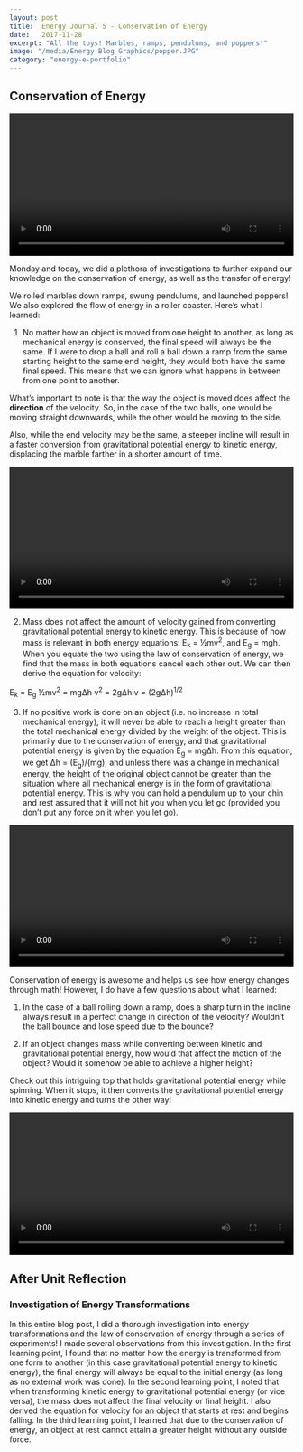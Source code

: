 ```yaml
---
layout: post
title:  Energy Journal 5 - Conservation of Energy
date:   2017-11-28
excerpt: "All the toys! Marbles, ramps, pendulums, and poppers!"
image: "/media/Energy Blog Graphics/popper.JPG"
category: "energy-e-portfolio"
---
```


## Conservation of Energy

<video controls width="100%" height="auto">
    <source src="{{ "/media/Energy Blog Graphics/popper.mp4" | absolute_url }}" type="video/mp4">
</video>

Monday and today, we did a plethora of investigations to further expand our knowledge on the conservation of energy, as well as the transfer of energy!

We rolled marbles down ramps, swung pendulums, and launched poppers! We also explored the flow of energy in a roller coaster. Here’s what I learned:

1) No matter how an object is moved from one height to another, as long as mechanical energy is conserved, the final speed will always be the same. If I were to drop a ball and roll a ball down a ramp from the same starting height to the same end height, they would both have the same final speed. This means that we can ignore what happens in between from one point to another.

What’s important to note is that the way the object is moved does affect the <strong>direction</strong> of the velocity. So, in the case of the two balls, one would be moving straight downwards, while the other would be moving to the side. 

Also, while the end velocity may be the same, a steeper incline will result in a faster conversion from gravitational potential energy to kinetic energy, displacing the marble farther in a shorter amount of time.

<video controls width="100%" height="auto">
    <source src="{{ "/media/Energy Blog Graphics/marble ramp.mp4" | absolute_url }}" type="video/mp4">
</video>

2) Mass does not affect the amount of velocity gained from converting gravitational potential energy to kinetic energy. This is because of how mass is relevant in both energy equations: E<sub>k</sub> = ½mv<sup>2</sup>, and E<sub>g</sub> = mgh. When you equate the two using the law of conservation of energy, we find that the mass in both equations cancel each other out. We can then derive the equation for velocity:

E<sub>k</sub> = E<sub>g</sub>
½mv<sup>2</sup> = mgΔh
v<sup>2</sup> = 2gΔh
v = (2gΔh)<sup>1/2</sup>

3) If no positive work is done on an object (i.e. no increase in total mechanical energy), it will never be able to reach a height greater than the total mechanical energy divided by the weight of the object. This is primarily due to the conservation of energy, and that gravitational potential energy is given by the equation E<sub>g</sub> = mgΔh. From this equation, we get Δh = (E<sub>g</sub>)/(mg), and unless there was a change in mechanical energy, the height of the original object cannot be greater than the situation where all mechanical energy is in the form of gravitational potential energy. This is why you can hold a pendulum up to your chin and rest assured that it will not hit you when you let go (provided you don’t put any force on it when you let go).

<video controls width="100%" height="auto">
    <source src="{{ "/media/Energy Blog Graphics/pendulum.mp4" | absolute_url }}" type="video/mp4">
</video>

Conservation of energy is awesome and helps us see how energy changes through math! However, I do have a few questions about what I learned:

1) In the case of a ball rolling down a ramp, does a sharp turn in the incline always result in a perfect change in direction of the velocity? Wouldn’t the ball bounce and lose speed due to the bounce?

2) If an object changes mass while converting between kinetic and gravitational potential energy, how would that affect the motion of the object? Would it somehow be able to achieve a higher height?

Check out this intriguing top that holds gravitational potential energy while spinning. When it stops, it then converts the gravitational potential energy into kinetic energy and turns the other way!

<video controls width="100%" height="auto">
    <source src="{{ "/media/Energy Blog Graphics/top.mp4" | absolute_url }}" type="video/mp4">
</video>

## After Unit Reflection

### Investigation of Energy Transformations

In this entire blog post, I did a thorough investigation into energy transformations and the law of conservation of energy through a series of experiments! I made several observations from this investigation. In the first learning point, I found that no matter how the energy is transformed from one form to another (in this case gravitational potential energy to kinetic energy), the final energy will always be equal to the initial energy (as long as no external work was done). In the second learning point, I noted that when transforming kinetic energy to gravitational potential energy (or vice versa), the mass does not affect the final velocity or final height. I also derived the equation for velocity for an object that starts at rest and begins falling. In the third learning point, I learned that due to the conservation of energy, an object at rest cannot attain a greater height without any outside force.